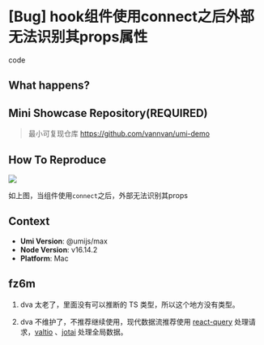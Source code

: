# [Bug] hook组件使用connect之后外部无法识别其props属性

code<!--
感谢您向我们反馈问题，为了高效的解决问题，我们期望你能提供以下信息：
-->

## What happens?

<!-- A clear and concise description of what the bug is. -->
<!-- 清晰的描述下遇到的问题。-->

## Mini Showcase Repository(REQUIRED)

> 最小可复现仓库 https://github.com/vannvan/umi-demo

<!-- 为节约大家的时间，无复现步骤的 ISSUE 会被关闭，提供之后再 REOPEN -->
<!-- YOUR_REPOSITORY_URL on github or stackbliz -->

## How To Reproduce

![](https://p.ipic.vip/96vxfj.png)

如上图，当组件使用`connect`之后，外部无法识别其props

<!-- 请提供复现链接/步骤，错误日志以及相关配置 -->

## Context

- **Umi Version**: @umijs/max
- **Node Version**: v16.14.2
- **Platform**: Mac

## fz6m

1. dva 太老了，里面没有可以推断的 TS 类型，所以这个地方没有类型。

2. dva 不维护了，不推荐继续使用，现代数据流推荐使用 [react-query](https://umijs.org/docs/max/react-query) 处理请求，[valtio](https://umijs.org/docs/max/valtio) 、[jotai](https://github.com/pmndrs/jotai) 处理全局数据。
